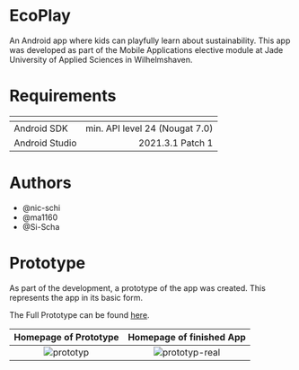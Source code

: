 # EcoPlay
An Android app where kids can playfully learn about sustainability. This app was developed as part of the Mobile Applications elective module at Jade University of Applied Sciences in Wilhelmshaven.

# Requirements
| <!-- -->        | <!-- -->                            |
| ---             | ---:                                |
| Android SDK     | min. API level 24 (Nougat 7.0)      |
| Android Studio  | 2021.3.1 Patch 1                    |

# Authors
- @nic-schi
- @ma1160
- @Si-Scha

# Prototype
As part of the development, a prototype of the app was created. This represents the app in its basic form.

The Full Prototype can be found [here](https://github.com/nic-schi/EcoPlay/files/9996537/Prototyp-final.pdf).

Homepage of Prototype      |  Homepage of finished App
:-------------------------:|:-------------------------:
 ![prototyp](https://user-images.githubusercontent.com/43421445/204906461-6392bf2d-a378-45bc-964e-80d25cd4df03.png) | ![prototyp-real](https://user-images.githubusercontent.com/43421445/204906443-e75390cc-6f4c-4ccd-b6f7-5dc3a1ae1f65.png)


